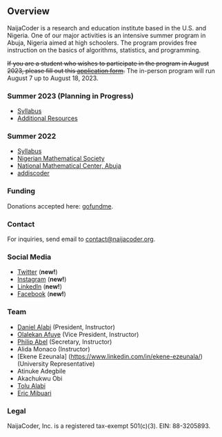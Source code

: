 ## Overview


NaijaCoder is a research and education institute based in the U.S. and Nigeria. One of our major activities is an intensive summer program in Abuja, Nigeria aimed at high schoolers. The program provides free instruction on the basics of algorithms, statistics, and programming.

~~If you are a student who wishes to participate in the program in August 2023, please fill out this [application form].~~
The in-person program will run August 7 up to August 18, 2023.

[application form]: https://docs.google.com/forms/d/e/1FAIpQLSeQ4PVc_aLutDv3DeuvkG5QjgxAOYFPOoTmw4nKHHF6uoJWjg/viewform 

### Summer 2023 (Planning in Progress)

* [Syllabus](summer2023/files/syllabus.md)
* [Additional Resources]

[Additional Resources]: https://github.com/naijacoderorg/lectures


### Summer 2022

* [Syllabus]
* [Nigerian Mathematical Society]
* [National Mathematical Center, Abuja]
* [addiscoder]

[Syllabus]: summer2022/files/syllabus.md
[Nigerian Mathematical Society]: https://www.nigerianmathematicalsociety.org/
[National Mathematical Center, Abuja]: https://nmc.edu.ng/
[addiscoder]: https://www.addiscoder.com/


### Funding

Donations accepted here: [gofundme](https://www.gofundme.com/f/help-launch-a-coding-project-in-nigeria).

### Contact

For inquiries, send email to [contact@naijacoder.org](mailto:contact@naijacoder.org).

### Social Media

* [Twitter](https://twitter.com/naijacoderorg) (**new!**)
* [Instagram](https://www.instagram.com/naijacoder/) (**new!**)
* [LinkedIn](https://www.linkedin.com/company/naijacoder/) (**new!**)
* [Facebook](https://www.facebook.com/people/NaijaCoder/100089748270716/) (**new!**)

### Team
* [Daniel Alabi](https://www.linkedin.com/in/alabidan/) (President, Instructor)
* [Olalekan Afuye](https://www.linkedin.com/in/olalekan-afuye/) (Vice President, Instructor)
* [Philip Abel](https://www.linkedin.com/in/abelphilip/) (Secretary, Instructor)
* Alida Monaco (Instructor)
* [Ekene Ezeunala] (https://www.linkedin.com/in/ekene-ezeunala/) (University Representative)
* Atinuke Adegbile
* Akachukwu Obi
* [Tolu Alabi](https://www.linkedin.com/in/tolu-alabi-08697525/)
* [Eric Mibuari](https://www.linkedin.com/in/eric-mibuari-bb24044/)


### Legal

NaijaCoder, Inc. is a registered tax-exempt 501(c)(3).
EIN: 88-3205893.
